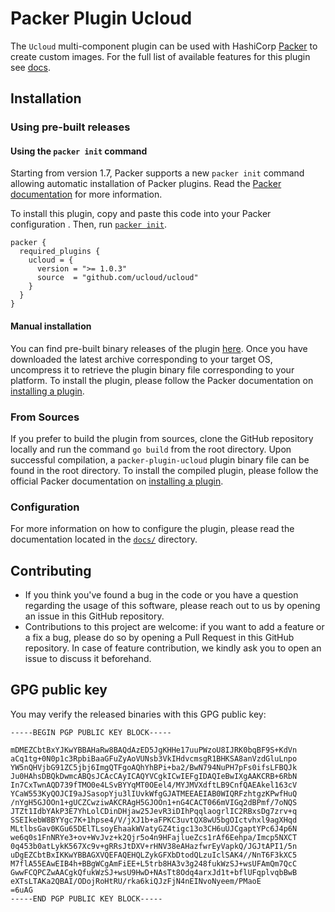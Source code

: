 # Packer Plugin Ucloud
The `Ucloud` multi-component plugin can be used with HashiCorp
[Packer](https://www.packer.io) to create custom images. For the full list of
available features for this plugin see [docs](docs).

## Installation

### Using pre-built releases

#### Using the `packer init` command

Starting from version 1.7, Packer supports a new `packer init` command allowing
automatic installation of Packer plugins. Read the
[Packer documentation](https://www.packer.io/docs/commands/init) for more information.

To install this plugin, copy and paste this code into your Packer configuration .
Then, run [`packer init`](https://www.packer.io/docs/commands/init).

```hcl
packer {
  required_plugins {
    ucloud = {
      version = ">= 1.0.3"
      source  = "github.com/ucloud/ucloud"
    }
  }
}
```


#### Manual installation

You can find pre-built binary releases of the plugin
[here](https://github.com/ucloud/packer-plugin-ucloud/releases). Once you have
downloaded the latest archive corresponding to your target OS, uncompress it to
retrieve the plugin binary file corresponding to your platform. To install the
plugin, please follow the Packer documentation on [installing a
plugin](https://www.packer.io/docs/extending/plugins/#installing-plugins).


### From Sources

If you prefer to build the plugin from sources, clone the GitHub repository
locally and run the command `go build` from the root
directory. Upon successful compilation, a `packer-plugin-ucloud` plugin
binary file can be found in the root directory.
To install the compiled plugin, please follow the official Packer documentation
on [installing a plugin](https://www.packer.io/docs/extending/plugins/#installing-plugins).


### Configuration

For more information on how to configure the plugin, please read the
documentation located in the [`docs/`](docs) directory.


## Contributing

* If you think you've found a bug in the code or you have a question regarding
  the usage of this software, please reach out to us by opening an issue in
  this GitHub repository.
* Contributions to this project are welcome: if you want to add a feature or a
  fix a bug, please do so by opening a Pull Request in this GitHub repository.
  In case of feature contribution, we kindly ask you to open an issue to
  discuss it beforehand.

## GPG public key
You may verify the released binaries with this GPG public key:

    -----BEGIN PGP PUBLIC KEY BLOCK-----

    mDMEZCbtBxYJKwYBBAHaRw8BAQdAzED5JgKHHe17uuPWzoU8IJRK0bqBF9S+KdVn
    aCq1tg+0N0p1c3RpbiBaaGFuZyAoVUNsb3VkIHdvcmsgR1BHKSA8anVzdGluLnpo
    YW5nQHVjbG91ZC5jbj6ImgQTFgoAQhYhBPi+ba2/BwN794NuPH7pFs0ifsLFBQJk
    Ju0HAhsDBQkDwmcABQsJCAcCAyICAQYVCgkICwIEFgIDAQIeBwIXgAAKCRB+6RbN
    In7CxTwnAQD739fTMO0e4LSvBYYqMT0OEel4/MYJMVXdftLB9CnfQAEAkel163cV
    YCaW553KyQOJCI9aJSasopYju3lIUvkWfgGJATMEEAEIAB0WIQRFzhtgzKPwfHuQ
    /nYgH5GJOOn1+gUCZCwziwAKCRAgH5GJOOn1+nG4CACT066mVIGq2dBPmf/7oNQS
    JTZt1IdbYAkP3E7YhLolCDinDHjaw25JevR3iDIhPqqlaogrlIC2RBxsDg7zrv+q
    SSEIkebW8BYYgc7K+1hpse4/V/jXJ1b+aFPKC3uvtQX8wU5bgOIctvhxl9agXHqd
    MLtlbsGav0KGu65DElTLsoyEhaakWVatyGZ4tigc13o3CH6uUJCgaptYPc6J4p6N
    we6q0s1FnNRYe3+ov+WvJvz+k2Qjr5o4n9HFajlueZcs1rAf6Eehpa/Imcp5NXCT
    0q453b0atLykK567Xc9v+gRRsJtDXV+rHNV38eAHazfwrEyVapkQ/JGJtAPI1/5n
    uDgEZCbtBxIKKwYBBAGXVQEFAQEHQLZykGFXbDtodQLzuIclSAK4//NnT6F3kXC5
    M7flA55EAwEIB4h+BBgWCgAmFiEE+L5trb8HA3v3g248fukWzSJ+wsUFAmQm7QcC
    GwwFCQPCZwAACgkQfukWzSJ+wsU9HwD+NAsTt8Odq4arxJd1t+bflUFqplvqbBwB
    eXTsLTAKa2QBAI/ODojRoHtRU/rka6kiQJzFjN4nEINvoNyeem/PMaoE
    =6uAG
    -----END PGP PUBLIC KEY BLOCK-----


